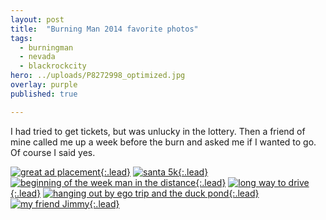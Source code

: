 ```yaml
---
layout: post
title:  "Burning Man 2014 favorite photos"
tags:
  - burningman
  - nevada
  - blackrockcity
hero: ../uploads/P8272998_optimized.jpg
overlay: purple
published: true

---
```


I had tried to get tickets, but was unlucky in the lottery. Then a friend of mine called me up a week before the burn and asked me if I wanted to go. Of course I said yes.

[![great ad placement](../uploads/P8272998_optimized.jpg){:.lead}](../uploads/P8272998.jpg)
[![santa 5k](../uploads/P8272974_optimized.jpg){:.lead}](../uploads/P8272974.jpg)
[![beginning of the week man in the distance](../uploads/P8272978_optimized.jpg){:.lead}](../uploads/P8272978.jpg)
[![long way to drive](../uploads/P8272999_optimized.jpg){:.lead}](../uploads/P8272999.jpg)
[![hanging out by ego trip and the duck pond](../uploads/P8283051_optimized.jpg){:.lead}](../uploads/P8283051.jpg)
[![my friend Jimmy](../uploads/P8283102_optimized.jpg){:.lead}](../uploads/P8283102.jpg)
